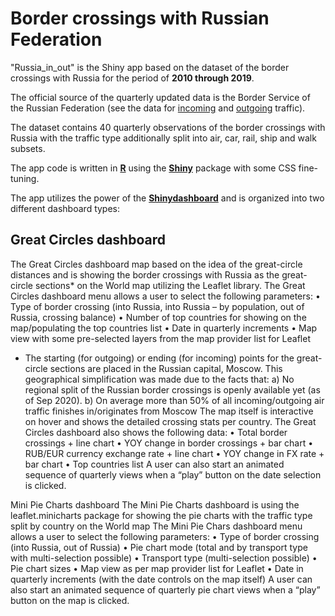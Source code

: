 # Border crossings with Russian Federation 
"Russia_in_out" is the Shiny app based on the dataset of the border crossings with Russia for the period of **2010 through 2019**.

The official source of the quarterly updated data is the Border Service of the Russian Federation (see the data for [incoming](https://fedstat.ru/indicator/38479) and [outgoing](https://fedstat.ru/indicator/38479) traffic).

The dataset contains 40 quarterly observations of the border crossings with Russia with the traffic type additionally split into air, car, rail, ship and walk subsets.

The app code is written in **[R](https://www.r-project.org/about.html)** using the **[Shiny](https://shiny.rstudio.com/)** package with some CSS fine-tuning.

The app utilizes the power of the **[Shinydashboard](http://rstudio.github.io/shinydashboard/index.html)** and is organized into two different dashboard types:

## **Great Circles dashboard**

The Great Circles dashboard map based on the idea of the great-circle distances and is showing the border crossings with Russia as the great-circle sections* on the World map utilizing the Leaflet library. 
The Great Circles dashboard menu allows a user to select the following parameters:
•	Type of border crossing (into Russia, into Russia – by population, out of Russia, crossing balance)
•	Number of top countries for showing on the map/populating the top countries list
•	Date in quarterly increments
•	Map view with some pre-selected layers from the map provider list for Leaflet
* The starting (for outgoing) or ending (for incoming) points for the great-circle sections are placed in the Russian capital, Moscow. This geographical simplification was made due to the facts that:
a)	No regional split of the Russian border crossings is openly available yet (as of Sep 2020).
b)	On average more than 50% of all incoming/outgoing air traffic finishes in/originates from Moscow
The map itself is interactive on hover and shows the detailed crossing stats per country.
The Great Circles dashboard also shows the following data:
•	Total border crossings + line chart
•	YOY change in border crossings + bar chart
•	RUB/EUR currency exchange rate + line chart
•	YOY change in FX rate + bar chart
•	Top countries list
A user can also start an animated sequence of quarterly views when a “play” button on the date selection is clicked.

Mini Pie Charts dashboard
The Mini Pie Charts dashboard is using the leaflet.minicharts package for showing the pie charts with the traffic type split by country on the World map
The Mini Pie Chars dashboard menu allows a user to select the following parameters:
•	Type of border crossing (into Russia, out of Russia)
•	Pie chart mode (total and by transport type with multi-selection possible)
•	Transport type (multi-selection possible)
•	Pie chart sizes
•	Map view as per map provider list for Leaflet
•	Date in quarterly increments (with the date controls on the map itself)
A user can also start an animated sequence of quarterly pie chart views when a “play” button on the map is clicked.
